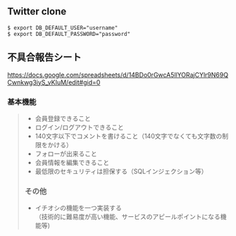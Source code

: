 ## Twitter clone ##
```
$ export DB_DEFAULT_USER="username"
$ export DB_DEFAULT_PASSWORD="password"
```
## 不具合報告シート
https://docs.google.com/spreadsheets/d/14BDo0rGwcA5llYORajCYlr9N69QCwnkwg3iyS_vKIuM/edit#gid=0

### 基本機能
> - 会員登録できること
> - ログイン/ログアウトできること
> - 140文字以下でコメントを書けること（140文字でなくても文字数の制限をかける）
> - フォローが出来ること
> - 会員情報を編集できること
> - 最低限のセキュリティは担保する（SQLインジェクション等）
> 
> ### その他
> - イチオシの機能を一つ実装する  
> （技術的に難易度が高い機能、サービスのアピールポイントになる機能等)    
